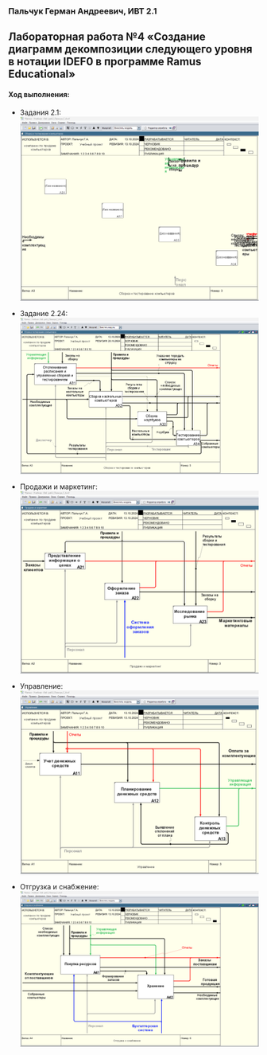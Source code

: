 ### Пальчук Герман Андреевич, ИВТ 2.1

## Лабораторная работа №4 «Создание диаграмм декомпозиции следующего уровня в нотации IDEF0 в программе Ramus Educational»

#### Ход выполнения:

- Задания 2.1:
![](photos/2.1.png)

- Задание 2.24:
![](photos/2.24.png)

- Продажи и маркетинг:
![](photos/sales.png)

- Управление:
![](photos/management.png)

- Отгрузка и снабжение:
![](photos/otgruzka.png)